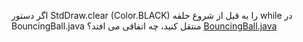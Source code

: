 اگر دستور StdDraw.clear (Color.BLACK) را به قبل از شروع حلقه while در BouncingBall.java منتقل کنید، چه اتفاقی می افتد؟
[BouncingBall.java](https://introcs.cs.princeton.edu/java/15inout/BouncingBall.java.html)